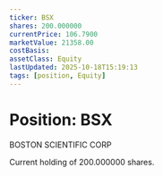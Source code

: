 ```yaml
---
ticker: BSX
shares: 200.000000
currentPrice: 106.7900
marketValue: 21358.00
costBasis: 
assetClass: Equity
lastUpdated: 2025-10-18T15:19:13
tags: [position, Equity]
---
```


# Position: BSX

BOSTON SCIENTIFIC CORP

Current holding of 200.000000 shares.

